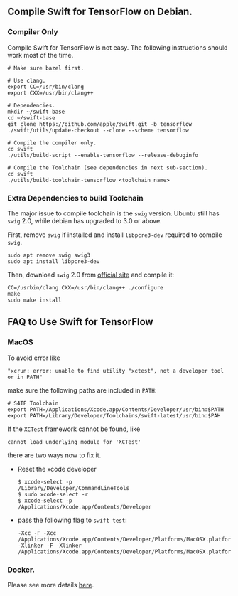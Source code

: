 ## Compile Swift for TensorFlow on Debian.

### Compiler Only

Compile Swift for TensorFlow is not easy. The following instructions should work
most of the time.

    # Make sure bazel first.

    # Use clang.
    export CC=/usr/bin/clang
    export CXX=/usr/bin/clang++

    # Dependencies.
    mkdir ~/swift-base
    cd ~/swift-base
    git clone https://github.com/apple/swift.git -b tensorflow
    ./swift/utils/update-checkout --clone --scheme tensorflow

    # Compile the compiler only.
    cd swift
    ./utils/build-script --enable-tensorflow --release-debuginfo

    # Compile the Toolchain (see dependencies in next sub-section).
    cd swift
    ./utils/build-toolchain-tensorflow <toolchain_name>

### Extra Dependencies to build Toolchain

The major issue to compile toolchain is the `swig` version. Ubuntu still has
`swig` 2.0, while debian has upgraded to 3.0 or above.

First, remove `swig` if installed and install `libpcre3-dev` required to compile
`swig`.

    sudo apt remove swig swig3
    sudo apt install libpcre3-dev

Then, download `swig` 2.0 from
[official site](https://sourceforge.net/projects/swig/files/swig/swig-2.0.12/)
and compile it:

    CC=/usrbin/clang CXX=/usr/bin/clang++ ./configure
    make
    sudo make install

## FAQ to Use Swift for TensorFlow

### MacOS

To avoid error like

    "xcrun: error: unable to find utility "xctest", not a developer tool or in PATH"

make sure the following paths are included in `PATH`:

    # S4TF Toolchain
    export PATH=/Applications/Xcode.app/Contents/Developer/usr/bin:$PATH
    export PATH=/Library/Developer/Toolchains/swift-latest/usr/bin:$PAH

If the `XCTest` framework cannot be found, like

    cannot load underlying module for 'XCTest'

there are two ways now to fix it.

- Reset the xcode developer

      $ xcode-select -p
      /Library/Developer/CommandLineTools
      $ sudo xcode-select -r
      $ xcode-select -p
      /Applications/Xcode.app/Contents/Developer

- pass the following flag to `swift test`:

      -Xcc -F -Xcc /Applications/Xcode.app/Contents/Developer/Platforms/MacOSX.platform/Developer/Library/Frameworks -Xlinker -F -Xlinker /Applications/Xcode.app/Contents/Developer/Platforms/MacOSX.platform/Developer/Library/Frameworks

### Docker.

Please see more details
[here](https://github.com/xiejw/dockerfiles/blob/master/doc/s4tf.md).

